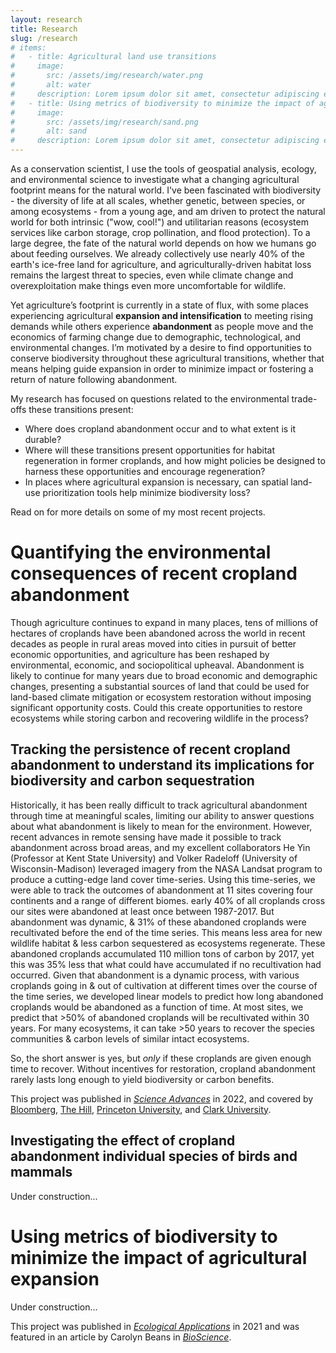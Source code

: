 ```yaml
---
layout: research
title: Research
slug: /research
# items:
#   - title: Agricultural land use transitions
#     image:
#       src: /assets/img/research/water.png
#       alt: water
#     description: Lorem ipsum dolor sit amet, consectetur adipiscing elit, sed do eiusmod tempor incididunt ut labore et dolore magna aliqua. Ut enim ad minim veniam, quis nostrud exercitation ullamco laboris nisi ut aliquip ex ea commodo consequat.
#   - title: Using metrics of biodiversity to minimize the impact of agricultural expansion.
#     image:
#       src: /assets/img/research/sand.png
#       alt: sand
#     description: Lorem ipsum dolor sit amet, consectetur adipiscing elit, sed do eiusmod tempor incididunt ut labore et dolore magna aliqua. Ut enim ad minim veniam, quis nostrud exercitation ullamco laboris nisi ut aliquip ex ea commodo consequat. Duis aute irure dolor in reprehenderit in voluptate velit esse cillum dolore eu fugiat nulla pariatur.
---
```


As a conservation scientist, I use the tools of geospatial analysis, ecology, and environmental science to investigate what a changing agricultural footprint means for the natural world.
I've been fascinated with biodiversity - the diversity of life at all scales, whether genetic, between species, or among ecosystems - from a young age, and am driven to protect the natural world for both intrinsic ("wow, cool!") and utilitarian reasons (ecosystem services like carbon storage, crop pollination, and flood protection).
To a large degree, the fate of the natural world depends on how we humans go about feeding ourselves.
We already collectively use nearly 40% of the earth's ice-free land for agriculture, and agriculturally-driven habitat loss remains the largest threat to species, even while climate change and overexploitation make things even more uncomfortable for wildlife.

Yet agriculture’s footprint is currently in a state of flux, with some places experiencing agricultural **expansion and intensification** to meeting rising demands while others experience **abandonment** as people move and the economics of farming change due to demographic, technological, and environmental changes.
I’m motivated by a desire to find opportunities to conserve biodiversity throughout these agricultural transitions, whether that means helping guide expansion in order to minimize impact or fostering a return of nature following abandonment.

My research has focused on questions related to the environmental trade-offs these transitions present:  
- Where does cropland abandonment occur and to what extent is it durable?
- Where will these transitions present opportunities for habitat regeneration in former croplands, and how might policies be designed to harness these opportunities and encourage regeneration?
- In places where agricultural expansion is necessary, can spatial land-use prioritization tools help minimize biodiversity loss?

Read on for more details on some of my most recent projects.

# Quantifying the environmental consequences of recent cropland abandonment

Though agriculture continues to expand in many places, tens of millions of hectares of croplands have been abandoned across the world in recent decades as people in rural areas moved into cities in pursuit of better economic opportunities, and agriculture has been reshaped by environmental, economic, and sociopolitical upheaval.
Abandonment is likely to continue for many years due to broad economic and demographic changes, presenting a substantial sources of land that could be used for land-based climate mitigation or ecosystem restoration without imposing significant opportunity costs.
Could this create opportunities to restore ecosystems while storing carbon and recovering wildlife in the process?

## Tracking the persistence of recent cropland abandonment to understand its implications for biodiversity and carbon sequestration

Historically, it has been really difficult to track agricultural abandonment through time at meaningful scales, limiting our ability to answer questions about what abandonment is likely to mean for the environment.
However, recent advances in remote sensing have made it possible to track abandonment across broad areas, and my excellent collaborators He Yin (Professor at Kent State University) and Volker Radeloff (University of Wisconsin-Madison) leveraged imagery from the NASA Landsat program to produce a cutting-edge land cover time-series.
Using this time-series, we were able to track the outcomes of abandonment at 11 sites covering four continents and a range of different biomes. 
early 40% of all croplands cross our sites were abandoned at least once between 1987-2017. 
But abandonment was dynamic, & 31% of these abandoned croplands were recultivated before the end of the time series.
This means less area for new wildlife habitat & less carbon sequestered as ecosystems regenerate.
These abandoned croplands accumulated 110 million tons of carbon by 2017, yet this was 35% less that what could have accumulated if no recultivation had occurred.
Given that abandonment is a dynamic process, with various croplands going in & out of cultivation at different times over the course of the time series, we developed linear models to predict how long abandoned croplands would be abandoned as a function of time.
At most sites, we predict that >50% of abandoned croplands will be recultivated within 30 years. 
For many ecosystems, it can take >50 years to recover the species communities & carbon levels of similar intact ecosystems.

So, the short answer is yes, but *only* if these croplands are given enough time to recover. 
Without incentives for restoration, cropland abandonment rarely lasts long enough to yield biodiversity or carbon benefits.

This project was published in [*Science Advances*](https://doi.org/10.1126/sciadv.abm8999) in 2022, and covered by [Bloomberg](https://www.bloomberg.com/news/articles/2022-05-25/abandoned-farms-can-grow-trees-fight-climate-change), [The Hill](https://thehill.com/policy/equilibrium-sustainability/3500618-restoring-abandoned-farms-could-help-mitigate-climate-change-study/), [Princeton University](https://www.princeton.edu/news/2022/06/09/how-restoring-abandoned-farms-natural-habitats-can-mitigate-climate-change), and [Clark University](https://clarknow.clarku.edu/2022/08/30/farm-or-conserve-professors-model-helps-decision-makers/).

## Investigating the effect of cropland abandonment individual species of birds and mammals

Under construction...



# Using metrics of biodiversity to minimize the impact of agricultural expansion

Under construction...

This project was published in [*Ecological Applications*](https://doi.org/10.1002/eap.2396) in 2021 and was featured in an article by Carolyn Beans in [*BioScience*](https://doi.org/10.1093/biosci/biac030).


